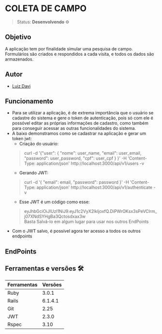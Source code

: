# COLETA DE CAMPO
> Status: **Desenvolvendo** ⚙️<br>

## Objetivo 
A aplicação tem por finalidade simular uma pesquisa de campo. Formulários são criados e respondidos a cada visita, e todos os dados são armazenados.

## Autor
+   [Luiz Davi](https://github.com/luiz-davi)

## Funcionamento

+ Para se utilizar a aplicação, é de extrema importância que o usuário se cadastre do sistema e gere o token de autenticação, pois só com ele é possóvel editar as próprias informações de cadastro, como também para conseguir acessar as outras funcionalidades do sistema.
+ A baixo demonstramos como se cadastrar na aplicação e gerar um token jwt:
  + Criação do usuário: <br>
  >  curl -d '{"user": { "nome": user_name, "email": user_email, "password": user_password, "cpf": user_cpf } }' -H 'Content-Type: application/json' http://localhost:3000/api/v1/users -v
  + Gerando JWT: <br>
  > curl -d '{ "email": email, "password": password }' -H 'Content-Type: application/json' http://localhost:3000/api/v1/authenticate -v
  + Esse JWT é um código como esse:
  > eyJhbGciOiJIUzI1NiJ9.eyJ1c2VyX2lkIjoxfQ.DiPWrOKsx3sPeVClrm_j07XNdSYHgBa3Qctosdxax3w <br>
  Basta Salvá-lo em algum lugar para usar nos outros EndPoints
+ Com o JWT salvo, é possível agora ter acesso a todos os outros endpoints

## EndPoints

## Ferramentas e versões 🛠

Ferramentas | Versões
----------- | ----------
Ruby        | 3.0.1
Rails       | 6.1.4.1
Git         | 2.25
JWT         | 2.3.0
Rspec       | 3.10



